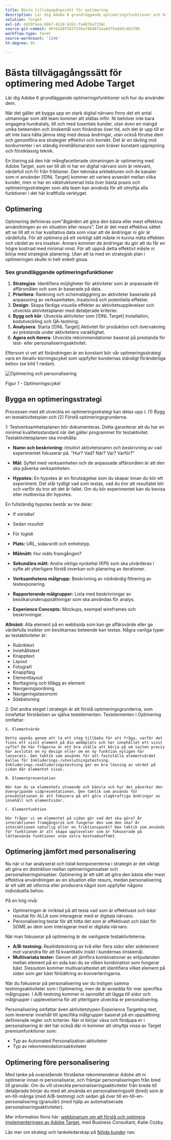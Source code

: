 ```yaml
---
title: Bästa tillvägagångssätt för optimering
description: Lär dig Adobe 6 grundläggande optimeringsfunktioner och hur du använder dem.
solution: Target
exl-id: dd29faea-bb67-4128-b261-fa407ba7158c
source-git-commit: 46f61d8f503f230a79b4072ea0d75edd41403708
workflow-type: tm+mt
source-wordcount: '1246'
ht-degree: 0%

---
```


# Bästa tillvägagångssätt för optimering med Adobe Target

Lär dig Adobe 6 grundläggande optimeringsfunktioner och hur du använder dem.

När det gäller att bygga upp en stark digital närvaro finns det ett antal utmaningar som ditt team kommer att ställas inför. Ni behöver inte bara engagera hundratals, till och med tusentals kunder, utan även en mängd unika beteenden och önskemål som förändras över tid, och det är upp till er att inte bara hålla jämna steg med dessa ändringar, utan också förutse dem och genomföra era strategier effektivt och korrekt. Det är en tävling mot konkurrenter i en ständig innehållsmaraton som kräver konstant upprepning och förstklassig teknik.

En lösning på den här mångfacetterade utmaningen är optimering med Adobe Target, som ser till att ni har en digital närvaro som är relevant, värdefull och fri från friktioner. Den tekniska arkitekturen och de kanaler som ni använder [!DNL Target] kommer att variera avsevärt mellan olika kunder, men vi har en välstrukturerad lista över bästa praxis och optimeringsstrategier som alla team kan använda för att utnyttja alla funktioner i det här kraftfulla verktyget.

## Optimering

Optimering definieras som&quot;åtgärden att göra den bästa eller mest effektiva användningen av en situation eller resurs&quot;. Det är det mest effektiva sättet att se till att ni har kvalitativa data som visar att de ändringar ni gör är värdefulla. För att optimera på ett verkligt sätt måste ni kunna mäta effekten och värdet av era insatser. Annars kommer de ändringar du gör att du får en högre kostnad med minimal vinst. För att uppnå detta effektivt måste ni börja med strategisk planering. Utan att ta med en strategisk plan i optimeringen skulle ni helt enkelt gissa.

### Sex grundläggande optimeringsfunktioner

1. **Strategize**: Identifiera möjligheter för aktiviteter som är anpassade till affärsmålen och som är baserade på data.
1. **Prioritera**: Rankning och schemaläggning av aktiviteter baserade på anpassning av verksamheten, insatsnivå och potentiella effekter.
1. **Design**: Skapa färdiga visuella effekter av aktivitetsupplevelser och utveckla aktivitetsplaner med detaljerade kriterier.
1. **Bygg och kör**: Utveckla aktiviteter som [!DNL Target] installation, kodutveckling och QA-testning.
1. **Analysera**: Starta [!DNL Target] Aktivitet för produktion och övervakning av prestanda under aktivitetens varaktighet.
1. **Agera och iterera**: Utveckla rekommendationer baserat på prestanda för test- eller personaliseringsaktivitet.

Eftersom vi vet att förändringen är en konstant bör vår optimeringsstrategi vara en iterativ körningscykel som uppfyller kundernas ständigt föränderliga behov (se bild 1 nedan).

![Optimering och personalisering](assets/optimize-and-personalize.png)

_Figur 1 - Optimeringscykel_

## Bygga en optimeringsstrategi

Processen med att utveckla en optimeringsstrategi kan delas upp i: (1) Bygg en testaktivitetsplan och (2) Förstå optimeringsgrunderna.

1: Testverksamhetsplanen bör dokumenteras. Detta garanterar att du har en minimal kvalitetsstandard när det gäller programmet för testaktivitet. Testaktivitetsplanen ska innehålla:

* **Namn och beskrivning:** Intuitivt aktivitetsnamn och beskrivning av vad experimentet fokuserar på. &quot;Hur? Vad? När? Var? Varför?&quot;

* **Mål:** Syftet med verksamheten och de anpassade affärsmålen är att den ska påverka verksamheten.

* **Hypotes:** En hypotes är en förutsägelse som du skapar innan du kör ett experiment. Det står tydligt vad som testas, vad du tror att resultatet blir och varför du tror att det är fallet. Om du kör experimentet kan du bevisa eller motbevisa din hypotes.

En fullständig hypotes består av tre delar:

* If _variabel_
* Sedan _resultat_
* För _logisk_

* **Plats:** URL, sidavsnitt och enhetstyp.
* **Målmått:** Hur mäts framgången?
* **Sekundära mått:** Andra viktiga nyckeltal (KPI) som ska utvärderas i syfte att ytterligare förstå inverkan och planering av iterationer.
* **Verksamhetens målgrupp:** Beskrivning av nödvändig filtrering av testexponering.
* **Rapporterande målgrupper:** Lista med beskrivningar av besökarunderuppsättningar som ska användas för analys.
* **Experience Concepts:** Mockups, exempel wireframes och beskrivningar.

**Allmänt:** Alla element på en webbsida som kan ge affärsvärde eller ge värdefulla insikter om besökarnas beteende kan testas. Några vanliga typer av testaktiviteter är:

* Rubriktext
* Innehållstext
* Knapptext
* Layout
* Fotografi
* Knappfärg
* Elementlayout
* Borttagning och tillägg av element
* Navigeringsordning
* Navigeringstaxonomi
* Sökbetoning

2: Det andra steget i strategin är att förstå optimeringsgrunderna, som innefattar förståelsen av själva testelementen. Testelementen i Optimering omfattar:

    S. Elementvärde
    
    Detta uppnås genom att ta ett steg tillbaka för att fråga, varför det finns ett visst element på din webbplats och har innehållet ett visst syfte? De här frågorna är ett bra ställe att börja på om sajten precis har avslutat en ny design eller om en ny funktion nyligen har lanserats. Den taktik som används för att fastställa elementvärdet kallas för Inkluderings-/uteslutningstestning. Inkluderings-/exkluderingstestning ger en bra läsning av värdet på sidan där elementet visas.
    
    B. Elementpresentation
    
    Här kan du se elementets utseende och känsla och hur det påverkar den övergripande sidpresentationen. Den taktik som används för presentationen är att fokusera på att göra slagkraftiga ändringar av innehåll och elementsidor.
    
    C. Elementfunktion
    
    Här frågar vi om elementet på sidan gör vad det ska göra? Är interaktionen framgångsrik och fungerar den som den ska? Är interaktionen naturlig eller en friktionspunkt? Den taktik som används för funktionen är att skapa upplevelser som är fokuserade på lättanvända funktioner utan extra kostnadseffekt.

## Optimering jämfört med personalisering

Nu när vi har analyserat och listat komponenterna i strategin är det viktigt att göra en distinktion mellan optimeringsinsatser och personaliseringsinsatser. Optimering är ett sätt att göra den bästa eller mest effektiva användningen av en situation eller resurs, medan personalisering är ett sätt att utforma eller producera något som uppfyller någons individuella behov.

På en hög nivå:

* Optimeringen är inriktad på att testa vad som är effektivast och bäst resultat för ALLA som interagerar med er digitala närvaro.
* Personalisering testar för att hitta det som är effektivast och bäst för SOME av dem som interagerar med er digitala närvaro.

När man fokuserar på optimering är de vanligaste testaktiviteterna:

* **A/B-testning:** Realtidstestning av två eller flera sidor eller sidelement mot varandra för att få kvantitativ insikt i kundernas önskemål.
* **Multivariata tester:** Genom att jämföra kombinationer av erbjudanden mellan element på en sida kan du se vilken kombination som fungerar bäst. Dessutom kommer multivariattestet att identifiera vilket element på sidan som ger bäst förbättring av konverteringarna.

När du fokuserar på personalisering ser du troligen samma testningsaktiviteter som i Optimering, men de är avsedda för mer specifika målgrupper. I A/B-testning kommer ni sannolikt att lägga till sidor och målgrupper i upplevelserna för att ytterligare utveckla er personalisering.

Personalisering omfattar även aktivitetstypen Experience Targeting-test, som levererar innehåll till specifika målgrupper baserat på en uppsättning definierade regler och kriterier. När ni börjar växa och fördjupa er i personalisering är det här också där ni kommer att utnyttja vissa av Target premiumfunktioner som:

* Typ av Automated Personalization-aktiviteter
* Typ av rekommendationsaktiviteter

## Optimering före personalisering

Med tanke på ovanstående förståelse rekommenderar Adobe att ni optimerar innan ni personaliserar, och främjar personaliseringen från bred till granulär. Om du vill utveckla personaliseringsaktiviteter från breda till detaljerade börjar du med att använda en personaliseringsstil (bred) som är en-till-många (med A/B-testning) och sedan gå över till en-till-en-personalisering (granulär) (med hjälp av automatiserade personaliseringsaktiviteter).

Mer information finns här: [webbinarium om att förstå och optimera implementeringen av Adobe Target](https://adobecustomersuccess.adobeconnect.com/pkfafpzd9yarmp4/), med Business Consultant, Katie Cozby.

Läs mer om strategi och tankeledarskap på [Nöjda kunder](https://experienceleague.corp.adobe.com/docs/customer-success/customer-success/overview.html) nav.
